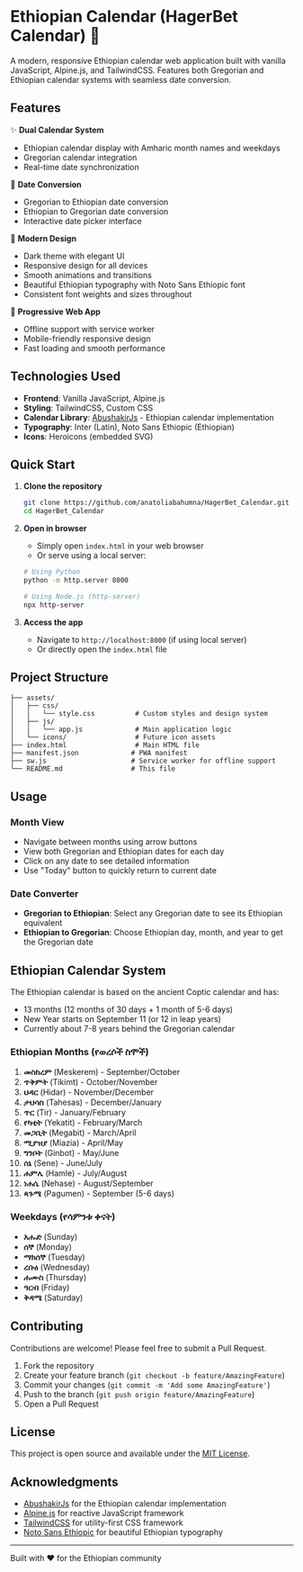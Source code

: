 # Ethiopian Calendar (HagerBet Calendar) 📅

A modern, responsive Ethiopian calendar web application built with vanilla JavaScript, Alpine.js, and TailwindCSS. Features both Gregorian and Ethiopian calendar systems with seamless date conversion.

## Features

✨ **Dual Calendar System**
- Ethiopian calendar display with Amharic month names and weekdays
- Gregorian calendar integration
- Real-time date synchronization

🔄 **Date Conversion**
- Gregorian to Ethiopian date conversion
- Ethiopian to Gregorian date conversion
- Interactive date picker interface

🎨 **Modern Design**
- Dark theme with elegant UI
- Responsive design for all devices
- Smooth animations and transitions
- Beautiful Ethiopian typography with Noto Sans Ethiopic font
- Consistent font weights and sizes throughout

📱 **Progressive Web App**
- Offline support with service worker
- Mobile-friendly responsive design
- Fast loading and smooth performance

## Technologies Used

- **Frontend**: Vanilla JavaScript, Alpine.js
- **Styling**: TailwindCSS, Custom CSS
- **Calendar Library**: [AbushakirJs](https://github.com/Nabute/AbushakirJs) - Ethiopian calendar implementation
- **Typography**: Inter (Latin), Noto Sans Ethiopic (Ethiopian)
- **Icons**: Heroicons (embedded SVG)

## Quick Start

1. **Clone the repository**
   ```bash
   git clone https://github.com/anatoliabahumna/HagerBet_Calendar.git
   cd HagerBet_Calendar
   ```

2. **Open in browser**
   - Simply open `index.html` in your web browser
   - Or serve using a local server:
   ```bash
   # Using Python
   python -m http.server 8000
   
   # Using Node.js (http-server)
   npx http-server
   ```

3. **Access the app**
   - Navigate to `http://localhost:8000` (if using local server)
   - Or directly open the `index.html` file

## Project Structure

```
├── assets/
│   ├── css/
│   │   └── style.css          # Custom styles and design system
│   ├── js/
│   │   └── app.js             # Main application logic
│   └── icons/                 # Future icon assets
├── index.html                 # Main HTML file
├── manifest.json             # PWA manifest
├── sw.js                     # Service worker for offline support
└── README.md                 # This file
```

## Usage

### Month View
- Navigate between months using arrow buttons
- View both Gregorian and Ethiopian dates for each day
- Click on any date to see detailed information
- Use "Today" button to quickly return to current date

### Date Converter
- **Gregorian to Ethiopian**: Select any Gregorian date to see its Ethiopian equivalent
- **Ethiopian to Gregorian**: Choose Ethiopian day, month, and year to get the Gregorian date

## Ethiopian Calendar System

The Ethiopian calendar is based on the ancient Coptic calendar and has:
- 13 months (12 months of 30 days + 1 month of 5-6 days)
- New Year starts on September 11 (or 12 in leap years)
- Currently about 7-8 years behind the Gregorian calendar

### Ethiopian Months (የወረሶች ስሞች)
1. **መስከረም** (Meskerem) - September/October
2. **ጥቅምት** (Tikimt) - October/November
3. **ህዳር** (Hidar) - November/December
4. **ታህሳስ** (Tahesas) - December/January
5. **ጥር** (Tir) - January/February
6. **የካቲት** (Yekatit) - February/March
7. **መጋቢት** (Megabit) - March/April
8. **ሚያዝያ** (Miazia) - April/May
9. **ግንቦት** (Ginbot) - May/June
10. **ሰኔ** (Sene) - June/July
11. **ሐምሌ** (Hamle) - July/August
12. **ነሐሴ** (Nehase) - August/September
13. **ጳጉሜ** (Pagumen) - September (5-6 days)

### Weekdays (የሳምንቱ ቀናት)
- **እሑድ** (Sunday)
- **ሰኞ** (Monday)
- **ማክሰኞ** (Tuesday)
- **ረቡዕ** (Wednesday)
- **ሐሙስ** (Thursday)
- **ዓርብ** (Friday)
- **ቅዳሜ** (Saturday)

## Contributing

Contributions are welcome! Please feel free to submit a Pull Request.

1. Fork the repository
2. Create your feature branch (`git checkout -b feature/AmazingFeature`)
3. Commit your changes (`git commit -m 'Add some AmazingFeature'`)
4. Push to the branch (`git push origin feature/AmazingFeature`)
5. Open a Pull Request

## License

This project is open source and available under the [MIT License](LICENSE).

## Acknowledgments

- [AbushakirJs](https://github.com/Nabute/AbushakirJs) for the Ethiopian calendar implementation
- [Alpine.js](https://alpinejs.dev/) for reactive JavaScript framework
- [TailwindCSS](https://tailwindcss.com/) for utility-first CSS framework
- [Noto Sans Ethiopic](https://fonts.google.com/noto/specimen/Noto+Sans+Ethiopic) for beautiful Ethiopian typography

---

Built with ❤️ for the Ethiopian community 